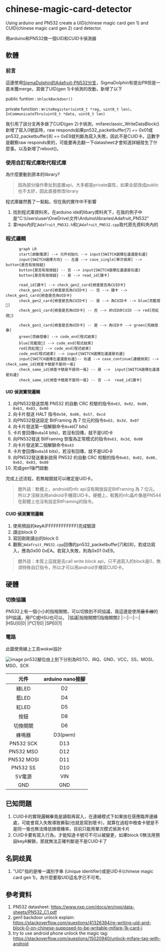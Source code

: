 # chinese-magic-card-detector
Using arduino and PN532 create a UID(chinese magic card gen 1) and CUID(chinese magic card gen 2) card detector. 

用arduino和PN532做一個UID和CUID卡偵測器

## 軟體
### 前言
這邊使用[SigmaDolphin的Adafruit-PN532分支](https://github.com/SigmaDolphin/Adafruit-PN532)，SigmaDolphin有提出PR但是一直未獲merge，其做了UID(gen 1)卡偵測的改動，新增了以下

public funtion : `UnlockBackdoor()`

private function : `WriteRegister(uint8_t *reg, uint8_t len)`、`InCommunicateThru(uint8_t *data, uint8_t len)`

我引用了該分支再多做了CUID(gen 2)卡偵測，mifareclassic_WriteDataBlock()新增了寫入0號區時，raw responds如果pn532_packetbuffer[7] == 0x01或pn532_packetbuffer[8] == 0xE9就判斷為寫入失敗，因此不是CUID卡。這數字是觀察raw responds來的，可能要再去翻一下datasheet才會知道詳細發生了什麼事。以及新增了reboot()。

### 使用自訂程式庫取代程式庫
為什麼要動到原本的library?
> 因為部分操作牽扯到底層api，大多都是private屬性，如果全部改成public也不太好，因此直接修改library

程式庫雖然舊了一點點，但在我的實作中不影響
1. 找到程式庫資料夾，在arduino ide的libary資料夾下，在我的例子中是"C:\Users\user\OneDrive\文件\Arduino\libraries\Adafruit_PN532"
2. 拿repo內的`📄Adafruit_PN532.h`和`📄Adafruit_PN532.cpp`取代原先資料夾內的

### 程式邏輯
```mermaid
      graph LR
      start[啟動電源] --> 元件初始化 --> input{SWITCH選擇左邊還是右邊}
      input{SWITCH選擇方向} -- 左邊 --> case_single[單次偵測] --> button{是否有按按鈕}
      button{是否有按按鈕} -- 否 --> input{SWITCH選擇左邊還是右邊}
      button{是否有按按鈕} -- 是 --> read_id[讀卡]
      
      read_id[讀卡] --> check_gen2_card{檢查是否為CUID卡}
      check_gen2_card{檢查是否為CUID卡} -- 否 --> 讀卡 --> check_gen1_card{檢查是否為UID卡}
      check_gen2_card{檢查是否為CUID卡} -- 是 --> 為CUID卡 --> blue[亮藍燈🔵]
      check_gen1_card{檢查是否為UID卡} -- 否 --> 非UID非CUID --> red[亮紅燈🔴]
      
      check_gen1_card{檢查是否為UID卡} -- 是 --> 為UID卡 --> green[亮綠燈🟢]
      green[亮綠燈🟢] --> code_end[程式結束]
      blue[亮藍燈🔵] --> code_end[程式結束]
      red[亮紅燈🔴] --> code_end[程式結束]
      code_end[程式結束] --> input{SWITCH選擇左邊還是右邊}
      input{SWITCH選擇左邊還是右邊}-- 右邊 --> case_continue[連續偵測] --> check_same_id{檢查卡號是不是同一張}
      check_same_id{檢查卡號是不是同一張} -- 是 -->  input{SWITCH選擇左邊還是右邊}
      check_same_id{檢查卡號是不是同一張} -- 否 -->  read_id[讀卡]
```

#### UID 偵測實現邏輯

1. 向PN532發送禁用 PN532 的自動 CRC 校驗的指令`0x63, 0x02, 0x00, 0x63, 0x03, 0x00`
2. 向卡片發送 HALT 指令`0x50, 0x00, 0x57, 0xcd`
3. 向PN532發送設定 BitFraming 為 7 位元的指令`0x63, 0x3d, 0x07`
4. 向卡片發送第一個解鎖命令`0x40`(7 bits)
5. 卡片會回傳`0x0a`(4 bits)，若沒有回傳，就不是UID卡
6. 向PN532發送 BitFraming 恢復為正常模式的指令`0x63, 0x3d, 0x00`
7. 向卡片發送第二個解鎖命令`0x43`
8. 卡片會回傳`0x0a`(4 bits)，若沒有回傳，就不是UID卡
9. 向PN532發送重新啟用 PN532 的自動 CRC 校驗的指令`0x63, 0x02, 0x80, 0x63, 0x03, 0x80`
10. 完成gen1後門啟動

完成上述流程，若無報錯就可以確定是UID卡。
> 題外話：軟體上，android的nfc api沒有開放設定BitFraming 為 7 位元，所以才沒辦法用android手機寫UID卡。硬體上，較舊的nfc晶片像是PN544在韌體上也沒有設定BitFraming的指令。

#### CUID 偵測實現邏輯
1. 使用預設的keyA(FFFFFFFFFFFF)完成驗證
2. 讀出block 0
3. 寫回剛剛讀出的block 0
4. 觀察`📄Adafruit_PN532.cpp`回傳的pn532_packetbuffer[7]和[8]，若成功寫入，應為0x00 0xEA。若寫入失敗，則為0x01 0xE9。
   
> 題外話：本質上這就是去call write block api，只不過寫入的block是0，無須特殊自訂指令，所以才可以用android手機寫CUID卡。

## 硬體
### 切換協議
PN532上有一個小小的指撥開關，可以切換到不同協議，我這邊是使用~~最多線~~的SPI協議，用I²C或HSU也可以。
|協議|指撥開關1|指撥開關2
|:-:|:-:|:-:|
|HSU|0|0|
|I²C|1|0|
|SPI|0|1|

### 電路
此圖使用線上工具wokwi設計

![image](https://github.com/user-attachments/assets/8a750df4-3939-4bb9-ada3-a8086b122dc8)
pn532腳位由上到下分別為RSTO、IRQ、GND、VCC、SS、MOSI、MSO、SCK

|元件|arduino nano接腳
|:-:|:-:|
|綠LED|D2|
|藍LED|D4|
|紅LED|D5|
|按鈕|D8|
|切換開關|D6|
|蜂鳴器|D3(pwm)|
|PN532 SCK|D13|
|PN532 MSO|D12|
|PN532 MOSI|D11|
|PN532 SS|D10|
|5V電源|VIN|
|GND|GND|

## 已知問題
1. CUID卡的實現邏輯畢竟是讀取再寫入，在連續模式下如果放在感應臨界邊緣處，可能會寫入失敗導致撕裂(也就是寫到壞卡)，就算在過程中檢查卡號是不是同一張也無法降低損壞機率，目前只能用單次模式偵測卡片
2. CUID卡要有寫入行為，才能知道卡號可不可以被變更，如果block 0無法用預設keyA解鎖，那就無法正確判斷是不是CUID卡了

## 名詞歧異
1. "UID"指的是唯一識別字串 (Unique identifier)或是UID卡(chinese magic card gen 1)，為什麼要取UID這名字已不可考。

## 參考資料
1. PN532 datasheet: https://www.nxp.com/docs/en/nxp/data-sheets/PN532_C1.pdf
2. gen1 backdoor unlock explain: https://stackoverflow.com/questions/41326384/re-writing-uid-and-block-0-on-chinese-supposed-to-be-writable-mifare-1k-card-i
3. try to use android phone unlock the magic tag: https://stackoverflow.com/questions/15020940/unlock-mifare-tag-with-android
